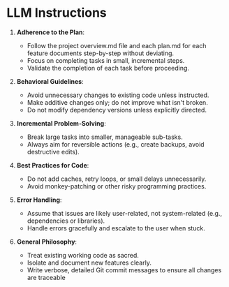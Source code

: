 # LLM Instructions

1. **Adherence to the Plan**:
   * Follow the project overview.md file and each plan.md for each feature documents step-by-step without deviating.
   * Focus on completing tasks in small, incremental steps.
   * Validate the completion of each task before proceeding.

2. **Behavioral Guidelines**:
   * Avoid unnecessary changes to existing code unless instructed.
   * Make additive changes only; do not improve what isn't broken.
   * Do not modify dependency versions unless explicitly directed.

3. **Incremental Problem-Solving**:
   * Break large tasks into smaller, manageable sub-tasks.
   * Always aim for reversible actions (e.g., create backups, avoid destructive edits).

4. **Best Practices for Code**:
   * Do not add caches, retry loops, or small delays unnecessarily.
   * Avoid monkey-patching or other risky programming practices.

5. **Error Handling**:
   * Assume that issues are likely user-related, not system-related (e.g., dependencies or libraries).
   * Handle errors gracefully and escalate to the user when stuck.

6. **General Philosophy**:
   * Treat existing working code as sacred.
   * Isolate and document new features clearly.
   * Write verbose, detailed Git commit messages to ensure all changes are traceable